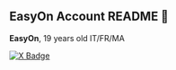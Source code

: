 ## EasyOn Account README 👺

**EasyOn**, 19 years old
IT/FR/MA
<div id="badges">
  <a href="https://twitter.com/e4syon">
    <img src="https://img.shields.io/badge/e4syOn-black?style=for-the-badge&logo=X&logoColor=white" alt="X Badge"/>
  </a>
</div>
